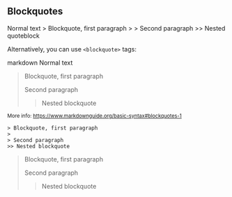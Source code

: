 ## Blockquotes

<include src="codeAndOutput.md" boilerplate >
<variable name="code">
Normal text
> Blockquote, first paragraph
>
> Second paragraph
>> Nested quoteblock
</variable>
</include>

Alternatively, you can use `<blockquote>` tags:

<include src="codeAndOutput.md" boilerplate >
<variable name="highlightStyle">markdown</variable>
<variable name="code">
Normal text
<blockquote>
Blockquote, first paragraph

Second paragraph
<blockquote>
Nested blockquote
</blockquote>
</blockquote>
</variable>
</include>

<small>More info: https://www.markdownguide.org/basic-syntax#blockquotes-1</small>

<div id="short" class="d-none">

```
> Blockquote, first paragraph
>
> Second paragraph
>> Nested blockquote
```
</div>
<div id="examples" class="d-none">

> Blockquote, first paragraph
>
> Second paragraph
>> Nested blockquote
</div>
